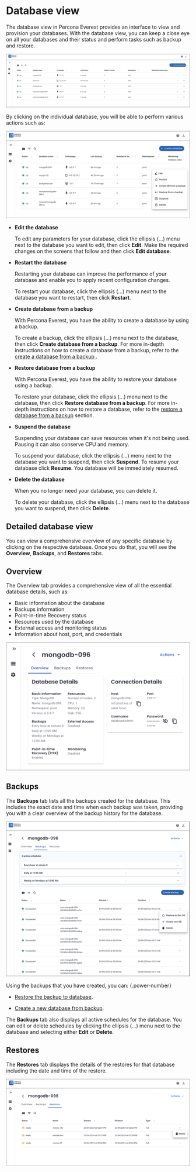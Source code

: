 # Database view

The database view in Percona Everest provides an interface to view and provision your databases. With the database view, you can keep a close eye on all your databases and their status and perform tasks such as backup and restore.


   ![!image](../images/database_view.png)

By clicking on the individual database, you will be able to perform various actions such as:

   ![!image](../images/database_view_actions.png)


 - **Edit the database**
    
    To edit any parameters for your database, click the ellipsis (...) menu next to the database you want to edit, then click **Edit**. Make the required changes on the screens that follow and then click **Edit database**.

 -  **Restart the database**

     Restarting your database can improve the performance of your database and enable you to apply recent configuration changes. 
    
     To restart your database, click the ellipsis (...) menu next to the database you want to restart, then click **Restart**. 


 - **Create database from a backup**

    With Percona Everest, you have the ability to create a database by using a backup. 
    
    To create a backup, click the ellipsis (…) menu next to the database, then click **Create database from a backup**. For more in-depth instructions on how to create a database from a backup, refer to the [create a database from a backup ](createBackups/create_new_database.md).

 - **Restore database from a backup**

     With Percona Everest, you have the ability to restore your database using a backup. 
    
     To restore your database, click the ellipsis (...) menu next to the database, then click **Restore database from a backup**. For more in-depth instructions on how to restore a database, refer to the [restore a database from a backup](createBackups/RestoreBackup.md) section.


 - **Suspend the database**

     Suspending your database can save resources when it's not being used. Pausing it can also conserve CPU and memory. 
    
     To suspend your database, click the ellipsis (...) menu next to the database you want to suspend, then click **Suspend**. To resume your database click **Resume**. You database will be immediately resumed.

 - **Delete the database**

     When you no longer need your database, you can delete it. 
    
     To delete your database, click the ellipsis (...) menu next to the database you want to suspend, then click **Delete**.


## Detailed database view

You can view a comprehensive overview of any specific database by clicking on the respective database. Once you do that, you will see the **Overview**, **Backups**, and **Restores** tabs.

## Overview

The Overview tab provides a comprehensive view of all the essential database details, such as:

- Basic information about the database
- Backups information
- Point-in-time Recovery status
- Resources used by the database
- External access and monitoring status
- Information about host, port, and credentials

![!image](../images/database_details.png)


## Backups

The **Backups** tab lists all the backups created for the database. This includes the exact date and time when each backup was taken, providing you with a clear overview of the backup history for the database.

![!image](../images/database_backups.png)

Using the backups that you have created, you can:
{.power-number}

- [Restore the backup to database](../use/RestoreBackup.md#RestoreBackup). 


- [Create a new database from backup](createBackups/create_new_database.md#create_new_database). 


The **Backups** tab also displays all active schedules for the database. You can edit or delete schedules by clicking the ellipsis (...) menu next to the database and selecting either **Edit** or **Delete**.


## Restores

The **Restores** tab displays the details of the restores for that database including the date and time of the restore.

![!image](../images/database_restores.png)
